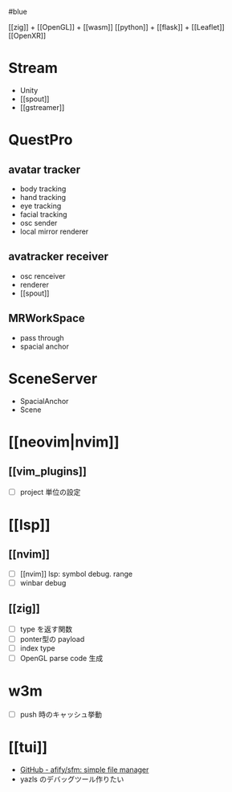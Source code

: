 #blue

[[zig]] + [[OpenGL]] + [[wasm]]
[[python]] + [[flask]] + [[Leaflet]]
[[OpenXR]]

# Stream
- Unity
- [[spout]]
- [[gstreamer]] 

# QuestPro

## avatar tracker
- body tracking
- hand tracking
- eye tracking
- facial tracking
- osc sender
- local mirror renderer

## avatracker receiver
- osc renceiver
- renderer
- [[spout]]

## MRWorkSpace
- pass through
- spacial anchor

# SceneServer
- SpacialAnchor
- Scene

# [[neovim|nvim]]
## [[vim_plugins]]
- [ ] project 単位の設定

# [[lsp]]
## [[nvim]]
- [ ] [[nvim]] lsp: symbol debug. range
- [ ] winbar debug

## [[zig]]
- [ ] type を返す関数
- [ ] ponter型の payload
- [ ] index type
- [ ] OpenGL parse code 生成

# w3m
- [ ] push 時のキャッシュ挙動

# [[tui]]
- [GitHub - afify/sfm: simple file manager](https://github.com/afify/sfm)
- yazls のデバッグツール作りたい

